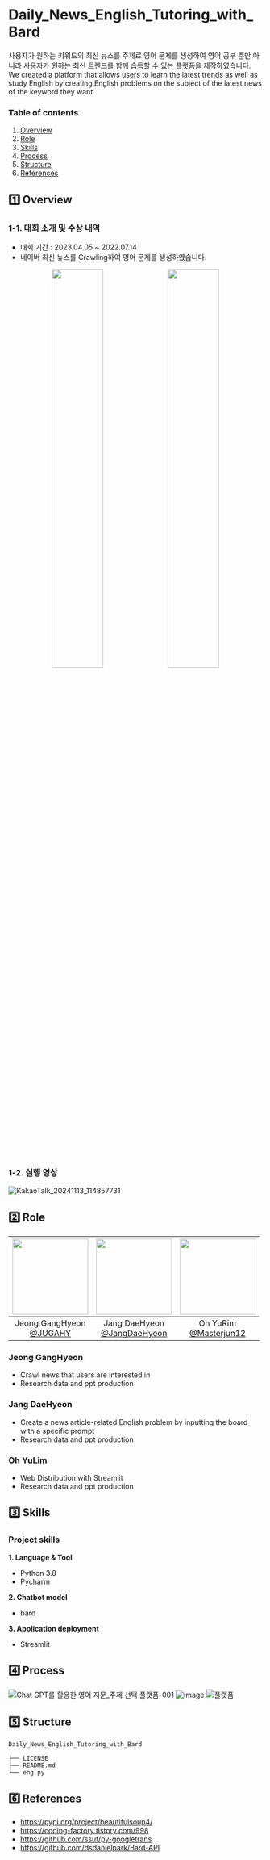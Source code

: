 # Daily_News_English_Tutoring_with_Bard

사용자가 원하는 키워드의 최신 뉴스를 주제로 영어 문제를 생성하여 영어 공부 뿐만 아니라 사용자가 원하는 최신 트렌드를 함께 습득할 수 있는 플랫폼을 제작하였습니다.<br/>
We created a platform that allows users to learn the latest trends as well as study English by creating English problems on the subject of the latest news of the keyword they want.

### Table of contents 

1. [Overview](#1️⃣-overview)
2. [Role](#2️⃣-role)
3. [Skills](#3️⃣-skills)
4. [Process](#4️⃣-process)
5. [Structure](#5️⃣-structure)
6. [References](#6️⃣-references)

## 1️⃣ Overview

### 1-1. 대회 소개 및 수상 내역
* 대회 기간 : 2023.04.05 ~ 2022.07.14
* 네이버 최신 뉴스를 Crawling하여 영어 문제를 생성하였습니다.
  
<p align="center">
  <img src="https://github.com/user-attachments/assets/e567a49b-1d18-4c0f-8cc7-2ac01a709fe0" alt="" width="45%" />
  <img src="https://github.com/user-attachments/assets/e41ee93a-4bd0-4a31-9b42-e50252aa1bea" alt="" width="45%" />
</p>

### 1-2. 실행 영상

![KakaoTalk_20241113_114857731](https://github.com/user-attachments/assets/28d2d72b-a6ae-44fe-9980-7d0a89e05d7a)


## 2️⃣ Role

|<img src="https://github.com/user-attachments/assets/bef1a11a-d69d-440a-9ed5-7c8f39548c5a" width="150" height="150"/>|<img src="https://github.com/user-attachments/assets/f9323ec6-0bfa-4dba-8589-4abb0948f2b7" width="150" height="150"/>|<img src="https://github.com/user-attachments/assets/b41aa09c-a7bc-46b4-875c-e5b6ed2a52e2" width="150" height="150"/>|
|:-:|:-:|:-:|
|Jeong GangHyeon<br/>[@JUGAHY](https://github.com/JUGAHY)|Jang DaeHyeon<br/>[@JangDaeHyeon](https://github.com/JangDaeHyeon)|Oh YuRim<br/>[@Masterjun12](https://github.com/Masterjun12)|

### Jeong GangHyeon
* Crawl news that users are interested in
* Research data and ppt production
  
### Jang DaeHyeon
* Create a news article-related English problem by inputting the board with a specific prompt
* Research data and ppt production
  
### Oh YuLim
* Web Distribution with Streamlit
* Research data and ppt production


## 3️⃣ Skills

### Project skills 

__1. Language & Tool__ 

- Python 3.8 
- Pycharm
  
__2. Chatbot model__

- bard

__3. Application deployment__

- Streamlit


## 4️⃣ Process

![Chat GPT를 활용한 영어 지문_주제 선택 플랫폼-001](https://github.com/user-attachments/assets/67b2da63-3c7c-41a0-9612-66ff7b9145c5)
![image](https://github.com/user-attachments/assets/9d3e60e8-5a4e-413f-8709-e83764d8ad01)
![플랫폼](https://github.com/user-attachments/assets/ad6acb0b-21c8-4f1e-9c80-9829ad94dd0a)


## 5️⃣ Structure
```
Daily_News_English_Tutoring_with_Bard

├── LICENSE
├── README.md
└── eng.py

```



## 6️⃣ References
* https://pypi.org/project/beautifulsoup4/
* https://coding-factory.tistory.com/998
* https://github.com/ssut/py-googletrans
* https://github.com/dsdanielpark/Bard-API
